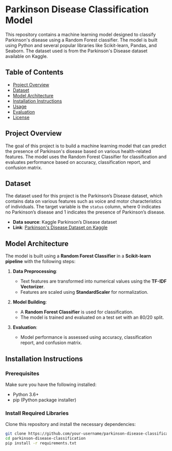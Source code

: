 # Parkinson Disease Classification Model

This repository contains a machine learning model designed to classify Parkinson's disease using a Random Forest classifier. The model is built using Python and several popular libraries like Scikit-learn, Pandas, and Seaborn. The dataset used is from the Parkinson's Disease dataset available on Kaggle.

## Table of Contents

- [Project Overview](#project-overview)
- [Dataset](#dataset)
- [Model Architecture](#model-architecture)
- [Installation Instructions](#installation-instructions)
- [Usage](#usage)
- [Evaluation](#evaluation)
- [License](#license)

## Project Overview

The goal of this project is to build a machine learning model that can predict the presence of Parkinson's disease based on various health-related features. The model uses the Random Forest Classifier for classification and evaluates performance based on accuracy, classification report, and confusion matrix.

## Dataset

The dataset used for this project is the Parkinson’s Disease dataset, which contains data on various features such as voice and motor characteristics of individuals. The target variable is the `status` column, where 0 indicates no Parkinson’s disease and 1 indicates the presence of Parkinson’s disease.

- **Data source**: Kaggle Parkinson’s Disease dataset
- **Link**: [Parkinson's Disease Dataset on Kaggle]([https://www.kaggle.com/datasets](https://www.kaggle.com/datasets/vikasukani/parkinsons-disease-data-set))

## Model Architecture

The model is built using a **Random Forest Classifier** in a **Scikit-learn pipeline** with the following steps:

1. **Data Preprocessing**: 
   - Text features are transformed into numerical values using the **TF-IDF Vectorizer**.
   - Features are scaled using **StandardScaler** for normalization.

2. **Model Building**: 
   - A **Random Forest Classifier** is used for classification. 
   - The model is trained and evaluated on a test set with an 80/20 split.

3. **Evaluation**:
   - Model performance is assessed using accuracy, classification report, and confusion matrix.

## Installation Instructions

### Prerequisites

Make sure you have the following installed:

- Python 3.6+
- pip (Python package installer)

### Install Required Libraries

Clone this repository and install the necessary dependencies:

```bash
git clone https://github.com/your-username/parkinson-disease-classification.git
cd parkinson-disease-classification
pip install -r requirements.txt
